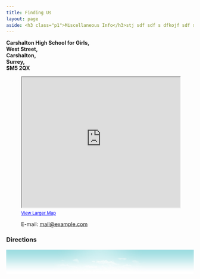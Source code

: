 ```yaml
---
title: Finding Us
layout: page
aside: <h3 class="p1">Miscellaneous Info</h3>stj sdf sdf s dfkojf sdf sdf, sdfpjs 
---
```



<article class="grid_4">
	<dl>
		<strong class="color-3"><dt>Carshalton High School for Girls,</dt>
	<dt>West Street,</dt>
	<dt>Carshalton, </dt>
	<dt>Surrey, </dt>
	<dt>SM5 2QX</dt></strong>

<figure>
  <iframe width="425" height="350" src="https://maps.google.com/maps?f=q&amp;source=s_q&amp;hl=en&amp;geocode=&amp;q=SM5+2QX&amp;aq=&amp;sll=37.0625,-95.677068&amp;sspn=46.677964,93.076172&amp;ie=UTF8&amp;hq=&amp;hnear=SM5+2QX,+United+Kingdom&amp;ll=51.369632,-0.169295&amp;spn=0.004521,0.011362&amp;t=m&amp;z=17&amp;output=embed">&nbsp;</iframe><br /><small><a href="https://maps.google.com/maps?f=q&amp;source=embed&amp;hl=en&amp;geocode=&amp;q=SM5+2QX&amp;aq=&amp;sll=37.0625,-95.677068&amp;sspn=46.677964,93.076172&amp;ie=UTF8&amp;hq=&amp;hnear=SM5+2QX,+United+Kingdom&amp;ll=51.369632,-0.169295&amp;spn=0.004521,0.011362&amp;t=m&amp;z=14" style="color:#0000FF;text-align:left">View Larger Map</a></small>
	</figure>
		<dd><span>E-mail:</span> <a href="#">mail@example.com</a></dd>
	</dl>
</article>
<article class="grid_10">
	<h3 class="p2">Directions</h3>
	<img src="images/bg.jpg"/>
</article>

